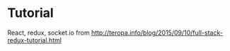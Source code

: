 # Tutorial
React, redux, socket.io from http://teropa.info/blog/2015/09/10/full-stack-redux-tutorial.html
